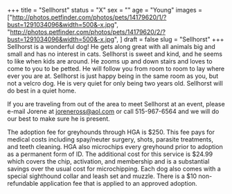 +++
title = "Sellhorst"
status = "X"
sex = ""
age = "Young"
images = ["http://photos.petfinder.com/photos/pets/14179620/1/?bust=1291034096&width=500&-x.jpg",
"http://photos.petfinder.com/photos/pets/14179620/2/?bust=1291034096&width=500&-x.jpg",
]
draft = false
slug = "Sellhorst"
+++
Sellhorst is a wonderful dog!  He gets along great with all animals big and small and has no interest in cats.  Sellhorst is sweet and kind, and he seems to like when kids are around.  He zooms up and down stairs and loves to come to you to be petted.  He will follow you from room to room to lay where ever you are at.  Sellhorst is just happy being in the same room as you, but not a velcro dog.  He is very quiet for only being two years old.  Sellhorst will do best in a quiet home.
 

  If you are traveling from out of the area to meet Sellhorst at an event, please e-mail Jorene at joreneross@aol.com or call 515-967-6564 and we will do our best to make sure he is present.

The adoption fee for greyhounds through HGA is $250. This fee pays for medical costs including spay/neuter surgery, shots, parasite treatments, and teeth cleaning.  HGA also microchips every greyhound prior to adoption as a permanent form of ID.  The additional cost for this service is $24.99 which covers the chip, activation, and membership and is a substantial savings over the usual cost for microchipping.  Each dog also comes with a special sighthound collar and leash set and muzzle. There is a $10 non-refundable application fee that is applied to an approved adoption.
